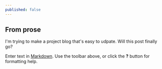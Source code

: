 ```yaml
---
published: false
---
```


## From prose

I'm trying to make a project blog that's easy to udpate. Will this post finally go?

Enter text in [Markdown](http://daringfireball.net/projects/markdown/). Use the toolbar above, or click the **?** button for formatting help.

